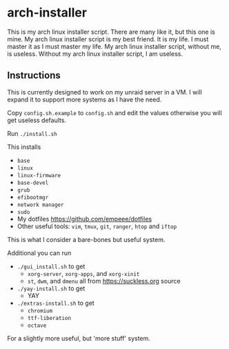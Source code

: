 # arch-installer
This is my arch linux installer script. There are many like it, but this one is mine. My arch linux installer script is my best friend. It is my life. I must master it as I must master my life. My arch linux installer script, without me, is useless. Without my arch linux installer script, I am useless.

## Instructions
This is currently designed to work on my unraid server in a VM. I will expand it to support more systems as I have the need.

Copy `config.sh.example` to `config.sh` and edit the values otherwise you will get useless defaults.

Run `./install.sh`

This installs
 - `base`
 - `linux`
 - `linux-firmware`
 - `base-devel`
 - `grub`
 - `efibootmgr`
 - `network manager`
 - `sudo`
 - My dotfiles https://github.com/empeee/dotfiles
 - Other useful tools: `vim`, `tmux`, `git`, `ranger`, `htop` and `iftop`

This is what I consider a bare-bones but useful system.

Additional you can run
 - `./gui_install.sh` to get
   - `xorg-server`, `xorg-apps`, and `xorg-xinit`
   - `st`, `dwm`, and `dmenu` all from https://suckless.org source
 - `./yay-install.sh` to get
   - YAY
 - `./extras-install.sh` to get
   - `chromium`
   - `ttf-liberation`
   - `octave`
   
For a slightly more useful, but 'more stuff' system.
